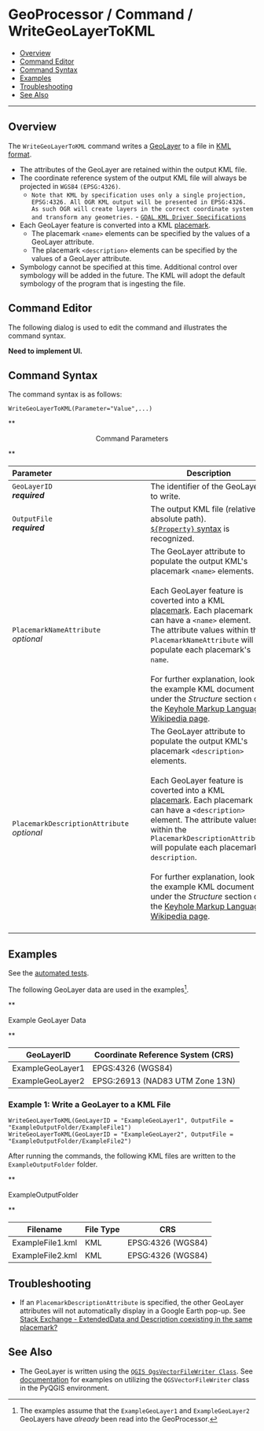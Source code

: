 # GeoProcessor / Command / WriteGeoLayerToKML #

* [Overview](#overview)
* [Command Editor](#command-editor)
* [Command Syntax](#command-syntax)
* [Examples](#examples)
* [Troubleshooting](#troubleshooting)
* [See Also](#see-also)

-------------------------

## Overview ##

The `WriteGeoLayerToKML` command writes a [GeoLayer](../../introduction#geolayer) to a file in [KML format](../../spatial-data-format-ref/KML/KML). 

* The attributes of the GeoLayer are retained within the output KML file. 	
* The coordinate reference system of the output KML file will always be projected in `WGS84` `(EPSG:4326)`. 
	* `Note that KML by specification uses only a single projection, EPSG:4326. All OGR KML output will be presented in EPSG:4326. As such OGR will create layers in the correct coordinate system and transform any geometries.` - [`GDAL KML Driver Specifications`](http://www.gdal.org/drv_kml.html)
* Each GeoLayer feature is converted into a KML [placemark](https://developers.google.com/kml/documentation/kmlreference#description_146).
	* The placemark `<name>` elements can be specified by the values of a GeoLayer attribute.
	* The placemark `<description>` elements can be specified by the values of a GeoLayer attribute.
* Symbology cannot be specified at this time. Additional control over symbology will be added in the future. The KML will adopt the default symbology of the program that is ingesting the file. 

## Command Editor ##

The following dialog is used to edit the command and illustrates the command syntax.

**Need to implement UI.**

## Command Syntax ##

The command syntax is as follows:

```text
WriteGeoLayerToKML(Parameter="Value",...)
```
**<p style="text-align: center;">
Command Parameters
</p>**

|**Parameter**&nbsp;&nbsp;&nbsp;&nbsp;&nbsp;&nbsp;&nbsp;&nbsp;&nbsp;&nbsp;&nbsp;&nbsp;&nbsp;&nbsp;&nbsp;&nbsp;&nbsp;&nbsp;&nbsp;&nbsp;&nbsp;&nbsp;&nbsp;&nbsp;&nbsp;&nbsp;&nbsp;&nbsp;&nbsp;&nbsp;&nbsp;&nbsp;&nbsp;&nbsp;&nbsp;&nbsp;&nbsp;&nbsp;&nbsp;&nbsp;&nbsp;&nbsp;&nbsp;| **Description** | **Default**&nbsp;&nbsp;&nbsp;&nbsp;&nbsp;&nbsp;&nbsp;&nbsp;&nbsp;&nbsp;&nbsp;&nbsp;&nbsp;&nbsp;&nbsp;&nbsp; |
| --------------|-----------------|----------------- |
| `GeoLayerID` <br>  **_required_**| The identifier of the GeoLayer to write.| None - must be specified. |
| `OutputFile` <br> **_required_**| The output KML file (relative or absolute path). <br> [`${Property}` syntax](../../introduction/#geoprocessor-properties-property) is recognized. | None - must be specified. |  
|`PlacemarkNameAttribute`<br> *optional*| The GeoLayer attribute to populate the output KML's placemark `<name>` elements. <br><br> Each GeoLayer feature is coverted into a KML [placemark](https://developers.google.com/kml/documentation/kmlreference#description_146). Each placemark can have a `<name>` element. The attribute values within the `PlacemarkNameAttribute` will populate each placemark's `name`. <br><br> For further explanation, look at the example KML document under the *Structure* section of the [Keyhole Markup Language Wikipedia page](https://en.wikipedia.org/wiki/Keyhole_Markup_Language#Structure).|The output KML placemarks will not have a `<name>` element.|
|`PlacemarkDescriptionAttribute`<br> *optional*|The GeoLayer attribute to populate the output KML's placemark `<description>` elements. <br><br> Each GeoLayer feature is coverted into a KML [placemark](https://developers.google.com/kml/documentation/kmlreference#description_146). Each placemark can have a `<description>` element. The attribute values within the `PlacemarkDescriptionAttribute` will populate each placemark's `description`. <br><br> For further explanation, look at the example KML document under the *Structure* section of the [Keyhole Markup Language Wikipedia page](https://en.wikipedia.org/wiki/Keyhole_Markup_Language#Structure). <br><br>  | The output KML placemarks will not have a `<description>` element.|
 

## Examples ##

See the [automated tests](https://github.com/OpenWaterFoundation/owf-app-geoprocessor-python-test/tree/master/test/commands/WriteGeoLayerToKML).

The following GeoLayer data are used in the examples[^1]. 
[^1]: The examples assume that the `ExampleGeoLayer1` and `ExampleGeoLayer2` GeoLayers have *already* been read into the GeoProcessor.

**<p style="text-align: left;">
Example GeoLayer Data
</p>**

|GeoLayerID|Coordinate Reference System (CRS)|
| ---- | ----|
| ExampleGeoLayer1  | EPGS:4326	(WGS84) |
| ExampleGeoLayer2	| EPSG:26913 (NAD83 UTM Zone 13N) |

### Example 1: Write a GeoLayer to a KML File ###

```
WriteGeoLayerToKML(GeoLayerID = "ExampleGeoLayer1", OutputFile = "ExampleOutputFolder/ExampleFile1")
WriteGeoLayerToKML(GeoLayerID = "ExampleGeoLayer2", OutputFile = "ExampleOutputFolder/ExampleFile2")
```

After running the commands, the following KML files are written to the `ExampleOutputFolder` folder. 

**<p style="text-align: left;">
ExampleOutputFolder
</p>**

|Filename|File Type|CRS|
|------|---|---|
|ExampleFile1.kml|KML|EPSG:4326	(WGS84)|
|ExampleFile2.kml|KML|EPSG:4326	(WGS84)|


## Troubleshooting ##

- If an `PlacemarkDescriptionAttribute` is specified, the other GeoLayer attributes will not automatically display in a Google Earth pop-up. See [Stack Exchange - ExtendedData and Description coexisting in the same placemark?](https://gis.stackexchange.com/questions/157964/extendeddata-and-description-coexisting-in-the-same-placemark) 

## See Also ##

- The GeoLayer is written using the [`QGIS QgsVectorFileWriter Class`](https://qgis.org/api/classQgsVectorFileWriter.html). See [documentation](https://docs.qgis.org/2.14/en/docs/pyqgis_developer_cookbook/vector.html#writing-vector-layers) for examples on utilizing the `QGSVectorFileWriter` class in the PyQGIS environment.
